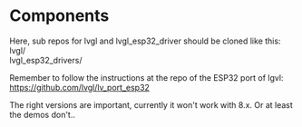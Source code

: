 # Components

Here, sub repos for lvgl and lvgl_esp32_driver should be cloned like this:  
lvgl/  
lvgl_esp32_drivers/


Remember to follow the instructions at the repo of the ESP32 port of lgvl:  
https://github.com/lvgl/lv_port_esp32 

The right versions are important, currently it won't work with 8.x. 
Or at least the demos don't..